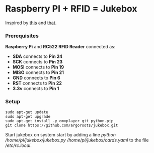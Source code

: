 # Raspberry PI + RFID = Jukebox

Inspired by [this](https://github.com/hoveeman/music-cards) and [that](https://pimylifeup.com/raspberry-pi-rfid-rc522/).

### Prerequisites
**Raspberry Pi** and **RC522 RFID Reader** connected as:
  - **SDA** connects to **Pin 24**
  - **SCK** connects to **Pin 23**
  - **MOSI** connects to **Pin 19**
  - **MISO** connects to **Pin 21**
  - **GND** connects to **Pin 6**
  - **RST** connects to **Pin 22**
  - **3.3v** connects to **Pin 1**

### Setup
```
sudo apt-get update
sudo apt-get upgrade
sudo apt-get install -y omxplayer git python-pip
git clone https://github.com/argoroots/jukebox.git
```

Start jukebox on system start by adding a line _python /home/pi/jukebox/jukebox.py /home/pi/jukebox/cards.yaml_ to the file _/etc/rc.local_.

